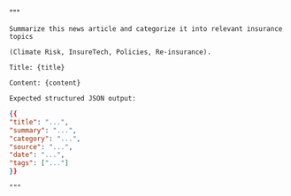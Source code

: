 """

    Summarize this news article and categorize it into relevant insurance topics

    (Climate Risk, InsureTech, Policies, Re-insurance).

    Title: {title}

    Content: {content}

    Expected structured JSON output:


```json
{{
"title": "...",
"summary": "...",
"category": "...",
"source": "...",
"date": "...",
"tags": ["..."]
}}
```

    """
